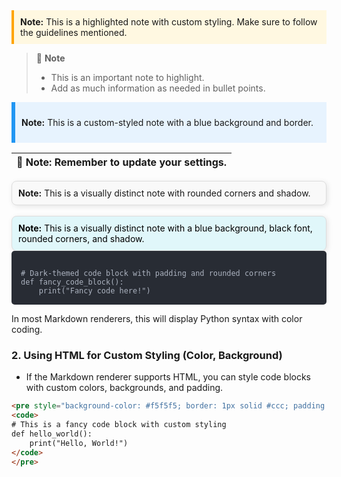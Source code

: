 <div style="border-left: 4px solid #FFA500; padding: 10px; background-color: #FFF8E1;">
  <strong>Note:</strong> This is a highlighted note with custom styling. Make sure to follow the guidelines mentioned.
</div>

> 📌 **Note**  
> - This is an important note to highlight.
> - Add as much information as needed in bullet points.


<div style="background-color: #e7f3fe; border-left: 6px solid #2196F3; padding: 10px;">
  <p><strong>Note:</strong> This is a custom-styled note with a blue background and border.</p>
</div>

| 📌 **Note**: Remember to update your settings. |
|------------------------------------------------|


<div style="background-color: #f9f9f9; border: 1px solid #ddd; padding: 10px; border-radius: 8px; box-shadow: 2px 2px 8px rgba(0,0,0,0.1);">
  <strong>Note:</strong> This is a visually distinct note with rounded corners and shadow.
</div>
<br>
<div style="background-color: #e0f7fa; color: #000; border: 1px solid #ddd; padding: 10px; border-radius: 8px; box-shadow: 2px 2px 8px rgba(0,0,0,0.1);">
  <strong>Note:</strong> This is a visually distinct note with a blue background, black font, rounded corners, and shadow.
</div>

<div style="background: #282c34; color: #abb2bf; padding: 15px; border-radius: 5px; font-family: Consolas, Monaco, 'Andale Mono', 'Ubuntu Mono', monospace;">
<code>
# Dark-themed code block with padding and rounded corners
def fancy_code_block():
    print("Fancy code here!")
</code>
</div>

In most Markdown renderers, this will display Python syntax with color coding.

### 2. **Using HTML for Custom Styling (Color, Background)**
- If the Markdown renderer supports HTML, you can style code blocks with custom colors, backgrounds, and padding.

```html
<pre style="background-color: #f5f5f5; border: 1px solid #ccc; padding: 10px; border-radius: 5px; color: #333; font-family: monospace;">
<code>
# This is a fancy code block with custom styling
def hello_world():
    print("Hello, World!")
</code>
</pre>